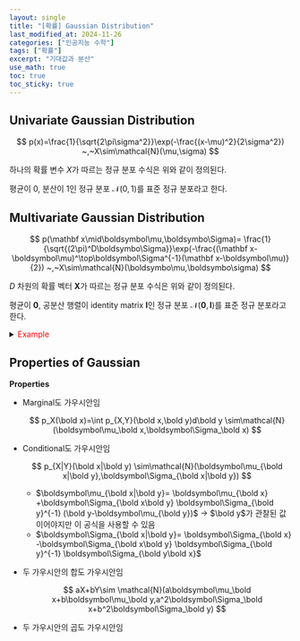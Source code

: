 ```yaml
---
layout: single
title: "[확률] Gaussian Distribution"
last_modified_at: 2024-11-26
categories: ["인공지능 수학"]
tags: ["확률"]
excerpt: "기대값과 분산"
use_math: true
toc: true
toc_sticky: true
---
```


## Univariate Gaussian Distribution

$$
p(x)=\frac{1}{\sqrt{2\pi\sigma^2}}\exp(-\frac{(x-\mu)^2}{2\sigma^2})
~,~X\sim\mathcal{N}(\mu,\sigma)
$$

하나의 확률 변수 $X$가 따르는 정규 분포 수식은 위와 같이 정의된다.

평균이 0, 분산이 1인 정규 분포 $\mathcal{N}(0,1)$를 표준 정규 분포라고 한다.

## Multivariate Gaussian Distribution

$$
p(\mathbf x\mid\boldsymbol\mu,\boldsymbo\Sigma)=
\frac{1}{\sqrt{(2\pi)^D\boldsymbo\Sigma}}\exp(-\frac{(\mathbf x-\boldsymbol\mu)^\top\boldsymbol\Sigma^{-1}(\mathbf x-\boldsymbol\mu)}{2})
~,~X\sim\mathcal{N}(\boldsymbo\mu,\boldsymbo\sigma)
$$

$D$ 차원의 확률 벡터 $\mathbf{X}$가 따르는 정규 분포 수식은 위와 같이 정의된다.

평균이 $\mathbf0$, 공분산 행렬이 identity matrix $\mathbf{I}$인 정규 분포 $\mathcal{N}(\mathbf0,\mathbf{I})$를 표준 정규 분포라고 한다.

<details>
<summary><font color='red'>Example</font></summary>
<div markdown="1">

2개의 Random vector $\mathbf{x}\in\mathbb{R}^{D}$ , $\mathbf{y}\in\mathbb{R}^{E}$에 대한 Gaussian

$$
p(\mathbf x,\mathbf y)=\mathcal{N}\bigg(
\begin{bmatrix}
\boldsymbol\mu_\mathbf x\\ \boldsymbol\mu_\mathbf y
\end{bmatrix} ,
\begin{bmatrix}
\boldsymbol\Sigma_{\mathbf x\mathbf x}&\boldsymbol\Sigma_{\mathbf x\mathbf y}\\
\boldsymbol\Sigma_{\mathbf y\mathbf x}&\boldsymbol\Sigma_{\mathbf y\mathbf y}
\end{bmatrix}
\bigg)
$$

---

- $\boldsymbol\Sigma_{\bold x\bold x}\in\mathbb{R}^{D\times D}$
- $\boldsymbol\Sigma_{\bold x\bold y}\in\mathbb{R}^{D\times E}$
- $\boldsymbol\Sigma_{\bold y\bold x}\in\mathbb{R}^{E\times D}$
- $\boldsymbol\Sigma_{\bold y\bold y}\in\mathbb{R}^{E\times E}$

</div>
</details>

## Properties of Gaussian

**Properties**

- Marginal도 가우시안임
    
    $$
    p_X(\bold x)=\int p_{X,Y}(\bold x,\bold y)d\bold y
    \sim\mathcal{N}(\boldsymbol\mu_\bold x,\boldsymbol\Sigma_\bold x)
    $$
    
- Conditional도 가우시안임
    
    $$
    p_{X|Y}(\bold x|\bold y)
    \sim\mathcal{N}(\boldsymbol\mu_{\bold x|\bold y},\boldsymbol\Sigma_{\bold x|\bold y})
    $$
    
    - $\boldsymbol\mu_{\bold x|\bold y}=
    \boldsymbol\mu_{\bold x}
    +\boldsymbol\Sigma_{\bold x\bold y}
    \boldsymbol\Sigma_{\bold y}^{-1}
    (\bold y-\boldsymbol\mu_{\bold y})$  →  $\bold y$가 관찰된 값이어야지만 이 공식을 사용할 수 있음
    - $\boldsymbol\Sigma_{\bold x|\bold y}=
    \boldsymbol\Sigma_{\bold x}
    -\boldsymbol\Sigma_{\bold x\bold y}
    \boldsymbol\Sigma_{\bold y}^{-1}
    \boldsymbol\Sigma_{\bold y\bold x}$
- 두 가우시안의 합도 가우시안임
    
    $$
    aX+bY\sim
    \mathcal{N}(a\boldsymbol\mu_\bold x+b\boldsymbol\mu_\bold y,a^2\boldsymbol\Sigma_\bold x+b^2\boldsymbol\Sigma_\bold y)
    $$
    
- 두 가우시안의 곱도 가우시안임
